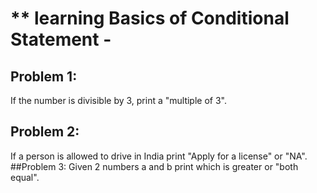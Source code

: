 # ** learning Basics of Conditional Statement -
## Problem 1:  
If the number is divisible by 3, print a "multiple of 3".
## Problem 2: 
If a person is allowed to drive in India print "Apply for a license" or "NA".
##Problem 3: 
Given 2 numbers a and b print which is greater or "both equal".
